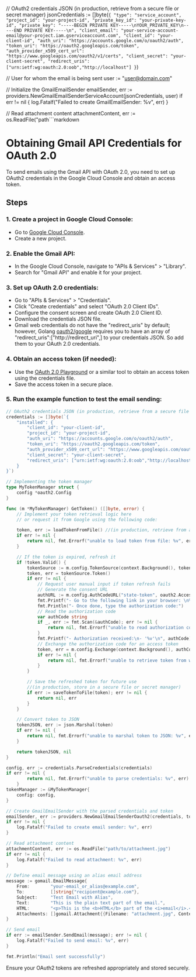// OAuth2 credentials JSON (in production, retrieve from a secure file or secret manager)
jsonCredentials := []byte(`{
    "type": "service_account",
    "project_id": "your-project-id",
    "private_key_id": "your-private-key-id",
    "private_key": "-----BEGIN PRIVATE KEY-----\nYOUR_PRIVATE_KEY\n-----END PRIVATE KEY-----\n",
    "client_email": "your-service-account-email@your-project.iam.gserviceaccount.com",
    "client_id": "your-client-id",
    "auth_uri": "https://accounts.google.com/o/oauth2/auth",
    "token_uri": "https://oauth2.googleapis.com/token",
    "auth_provider_x509_cert_url": "https://www.googleapis.com/oauth2/v1/certs",
    "client_secret": "your-client-secret",
    "redirect_uris": ["urn:ietf:wg:oauth:2.0:oob","http://localhost"]
}`)

// User for whom the email is being sent
user := "user@domain.com"

// Initialize the GmailEmailSender
emailSender, err := providers.NewGmailEmailSenderServiceAccount(jsonCredentials, user)
if err != nil {
    log.Fatalf("Failed to create GmailEmailSender: %v", err)
}

// Read attachment content
attachmentContent, err := os.ReadFile("path```markdown
# Obtaining Gmail API Credentials for OAuth 2.0

To send emails using the Gmail API with OAuth 2.0, you need to set up OAuth2 credentials in the Google Cloud Console and obtain an access token.

## Steps

### 1. Create a project in Google Cloud Console:

- Go to [Google Cloud Console](https://console.cloud.google.com/).
- Create a new project.

### 2. Enable the Gmail API:

- In the Google Cloud Console, navigate to "APIs & Services" > "Library".
- Search for "Gmail API" and enable it for your project.

### 3. Set up OAuth 2.0 credentials:

- Go to "APIs & Services" > "Credentials".
- Click "Create credentials" and select "OAuth 2.0 Client IDs".
- Configure the consent screen and create OAuth 2.0 Client ID.
- Download the credentials JSON file.
- Gmail web credentials do not have the "redirect_uris" by default; however, Golang [oauth2/google](https://github.com/golang/oauth2/blob/0f29369cfe4552d0e4bcddc57cc75f4d7e672a33/google/google.go#L61) requires you to have an array of "redirect_uris":["http://redirect_uri",] to your credentials JSON. So add them to your OAuth 2.0 credentials.

### 4. Obtain an access token (if needed):

- Use the [OAuth 2.0 Playground](https://developers.google.com/oauthplayground/) or a similar tool to obtain an access token using the credentials file.
- Save the access token in a secure place.

### 5. Run the example function to test the email sending:

```go
// OAuth2 credentials JSON (in production, retrieve from a secure file or secret manager)
credentials := []byte(`{
	"installed": {
		"client_id": "your-client-id",
		"project_id": "your-project-id",
		"auth_uri": "https://accounts.google.com/o/oauth2/auth",
		"token_uri": "https://oauth2.googleapis.com/token",
		"auth_provider_x509_cert_url": "https://www.googleapis.com/oauth2/v1/certs",
		"client_secret": "your-client-secret",
		"redirect_uris": ["urn:ietf:wg:oauth:2.0:oob","http://localhost"]
	}
}`)

// Implementing the token manager
type MyTokenManager struct {
	config *oauth2.Config
}

func (m *MyTokenManager) GetToken() ([]byte, error) {
	// Implement your token retrieval logic here 
	// or request it from Google using the following code:

	token, err := loadTokenFromFile() //(in production, retrieve from a secure file or secret manager)
	if err != nil {
		return nil, fmt.Errorf("unable to load token from file: %v", err)
	}

	// If the token is expired, refresh it
	if !token.Valid() {
		tokenSource := m.config.TokenSource(context.Background(), token)
		token, err = tokenSource.Token()
		if err != nil {
			// Request user manual input if token refresh fails
			// Generate the consent URL
			authURL := m.config.AuthCodeURL("state-token", oauth2.AccessTypeOffline)
			fmt.Printf("- Go to the following link in your browser: \n%v\n", authURL)
			fmt.Println("- Once done, type the authorization code:")
			// Read the authorization code
			var authCode string
			if _, err := fmt.Scan(&authCode); err != nil {
				return nil, fmt.Errorf("unable to read authorization code: %v", err)
			}
			fmt.Printf("- Authorization received:\n- '%v'\n", authCode)
			// Exchange the authorization code for an access token
			token, err = m.config.Exchange(context.Background(), authCode)
			if err != nil {
				return nil, fmt.Errorf("unable to retrieve token from web: %v", err)
			}
		}

		// Save the refreshed token for future use
		//(in production, store in a secure file or secret manager)
		if err := saveTokenToFile(token); err != nil {
			return nil, err
		}
	}

	// Convert token to JSON
	tokenJSON, err := json.Marshal(token)
	if err != nil {
		return nil, fmt.Errorf("unable to marshal token to JSON: %v", err)
	}

	return tokenJSON, nil
}

config, err := credentials.ParseCredentials(credentials)
if err != nil {
		return nil, fmt.Errorf("unable to parse credentials: %v", err)
	}
tokenManager := &MyTokenManager{
	config: config,
}

// Create GmailEmailSender with the parsed credentials and token
emailSender, err := providers.NewGmailEmailSenderOauth2(credentials, tokenManager, "me")
if err != nil {
	log.Fatalf("Failed to create email sender: %v", err)
}

// Read attachment content
attachmentContent, err := os.ReadFile("path/to/attachment.jpg")
if err != nil {
	log.Fatalf("Failed to read attachment: %v", err)
}

// Define email message using an alias email address
message := gomail.EmailMessage{
	From:        "your-email_or_alias@example.com",
	To:          []string{"recipient@example.com"},
	Subject:     "Test Email with Alias",
	Text:        "This is the plain text part of the email.",
	HTML:        "<p>This is the <b>HTML</b> part of the <i>email</i>.</p>",
	Attachments: []gomail.Attachment{{Filename: "attachment.jpg", Content: attachmentContent}},
}

// Send email
if err := emailSender.SendEmail(message); err != nil {
	log.Fatalf("Failed to send email: %v", err)
}

fmt.Println("Email sent successfully")

```

Ensure your OAuth2 tokens are refreshed appropriately and stored securely.